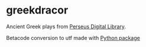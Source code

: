 # greekdracor

Ancient Greek plays from [Perseus Digital Library](http://www.perseus.tufts.edu/hopper/opensource/download). 

Betacode conversion to utf made with [Python package](https://pypi.org/project/betacode/)
